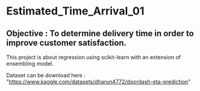 # Estimated_Time_Arrival_01

## Objective : To determine delivery time in order to improve customer satisfaction.

This project is about regression using scikit-learn with an extension of ensembling model.

Dataset can be download here : "https://www.kaggle.com/datasets/dharun4772/doordash-eta-prediction"
